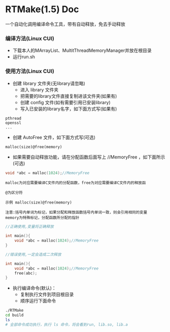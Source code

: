 RTMake(1.5) Doc
================================

一个自动化调用编译命令工具，带有自动释放，免去手动释放

### 编译方法(Linux CUI)
- 下载本人的MArrayList、MultitThreadMemoryManager并放在根目录
- 运行run.sh

### 使用方法(Linux CUI)
- 创建 library 文件夹(无library请忽略)
    - 进入 library 文件夹
    - 把需要的library文件直接复制进该文件夹(如果有)
    - 创建 config 文件(如有需要引用已安装library)
    - 写入已安装的library名字，如下面方式写(如果有)
```
pthread
openssl
...
```
- 创建 AutoFree 文件，如下面方式写(可选) 
```
malloc(size)@free(memory)
```

- 如果需要自动释放功能，请在分配函数后面写上 //MemoryFree ，如下面所示(可选) 

```c
void *abc = malloc(1024);//MemoryFree
```

```
malloc为对应需要编译C文件内的分配函数，free为对应需要编译C文件内的释放函

@为区分符

示例 malloc(size)@free(memory)

注意:括号内单词为标记，如果分配和释放函数括号内单词一致，则会引用相同的变量
memory为特殊标记，分配函数所分配的指针
```

```c
//正确使用,变量将正确释放

int main(){
	void *abc = malloc(1024);//MemoryFree
}
```

```c
//错误使用,一定会造成二次释放

int main(){
	void *abc = malloc(1024);//MemoryFree
	free(abc);
}
```
- 执行编译命令(默认)：
    - 复制执行文件到项目根目录
    - 顺序运行下面命令
```sh
./RTMake
cd build
ls
# 全部命令成功执行，执行 ls 命令，将会看到run, lib.so, lib.a
```
